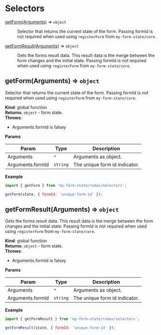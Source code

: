 # Selectors

<dl>
<dt><a href="#getForm">getForm(Arguments)</a> ⇒ <code>object</code></dt>
<dd><p>Selector that returns the current state of the form.
Passing formId is not required when used using <code>registerForm</code> from <code>my-form-state/core</code>.</p>
</dd>
<dt><a href="#getFormResult">getFormResult(Arguments)</a> ⇒ <code>object</code></dt>
<dd><p>Gets the forms result data. This result data is the merge between the form changes and the initial state.
Passing formId is not required when used using <code>registerForm</code> from <code>my-form-state/core</code>.</p>
</dd>
</dl>

<a name="getForm"></a>

## getForm(Arguments) ⇒ <code>object</code>

Selector that returns the current state of the form.
Passing formId is not required when used using `registerForm` from `my-form-state/core`.

**Kind**: global function  
**Returns**: <code>object</code> - form state.  
**Throws**:

- Arguments.formId is falsey

**Params**

| Param            | Type                | Description                   |
| ---------------- | ------------------- | ----------------------------- |
| Arguments        | <code>\*</code>     | Arguments as object.          |
| Arguments.formId | <code>string</code> | The unique form id indicator. |

**Example**

```js
import { getForm } from 'my-form-state/redux/selectors';

getForm(state, { formId: 'unique-form-id' });
```

<a name="getFormResult"></a>

## getFormResult(Arguments) ⇒ <code>object</code>

Gets the forms result data. This result data is the merge between the form changes and the initial state.
Passing formId is not required when used using `registerForm` from `my-form-state/core`.

**Kind**: global function  
**Returns**: <code>object</code> - form state.  
**Throws**:

- Arguments.formId is falsey

**Params**

| Param            | Type                | Description                   |
| ---------------- | ------------------- | ----------------------------- |
| Arguments        | <code>\*</code>     | Arguments as object.          |
| Arguments.formId | <code>string</code> | The unique form id indicator. |

**Example**

```js
import { getFormResult } from 'my-form-state/redux/selectors';

getFormResult(state, { formId: 'unique-form-id' });
```
